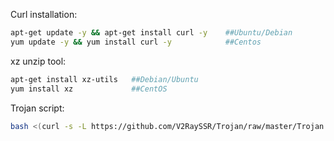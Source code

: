Curl installation:

```bash
apt-get update -y && apt-get install curl -y    ##Ubuntu/Debian
yum update -y && yum install curl -y            ##Centos
```

xz unzip tool:

```bash
apt-get install xz-utils   ##Debian/Ubuntu
yum install xz             ##CentOS
```

Trojan script:

```bash
bash <(curl -s -L https://github.com/V2RaySSR/Trojan/raw/master/Trojan.sh)
```